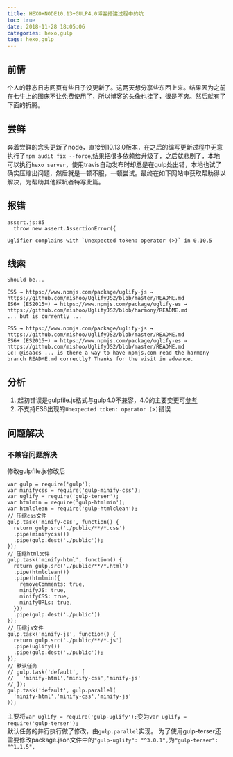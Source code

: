 ```yaml
---
title: HEXO+NODE10.13+GULP4.0博客搭建过程中的坑
toc: true
date: 2018-11-28 18:05:06
categories: hexo,gulp
tags: hexo,gulp
---
```


## 前情
个人的静态日志网页有些日子没更新了。这两天想分享些东西上来。结果因为之前在七牛上的图床不让免费使用了，所以博客的头像也挂了，很是不爽。然后就有了下面的折腾。

## 尝鲜
奔着尝鲜的念头更新了node，直接到10.13.0版本，在之后的编写更新过程中无意执行了`npm audit fix --force`,结果把很多依赖给升级了，之后就悲剧了，本地可以执行`hexo server`，使用travis自动发布时却总是在gulp处出错，本地也试了确实压缩出问题，然后就是一顿不服，一顿尝试。最终在如下网站中获取帮助得以解决，为帮助其他踩坑者特写此篇。
<!---more--->
## 报错
```
assert.js:85
  throw new assert.AssertionError({
```
```
Uglifier complains with `Unexpected token: operator (>)` in 0.10.5
```

## 线索
```
Should be...

ES5 → https://www.npmjs.com/package/uglify-js → https://github.com/mishoo/UglifyJS2/blob/master/README.md
ES6+ (ES2015+) → https://www.npmjs.com/package/uglify-es → https://github.com/mishoo/UglifyJS2/blob/harmony/README.md
... but is currently ...

ES5 → https://www.npmjs.com/package/uglify-js → https://github.com/mishoo/UglifyJS2/blob/master/README.md
ES6+ (ES2015+) → https://www.npmjs.com/package/uglify-es → https://github.com/mishoo/UglifyJS2/blob/master/README.md
Cc: @isaacs ... is there a way to have npmjs.com read the harmony branch README.md correctly? Thanks for the visit in advance.
```

## 分析
1. 起初错误是gulpfile.js格式与gulp4.0不兼容，4.0的主要变更可[参考](http://web.jobbole.com/82992/)
2. 不支持ES6出现的`Unexpected token: operator (>)`错误

## 问题解决
### 不兼容问题解决
修改gulpfile.js修改后
```
var gulp = require('gulp');
var minifycss = require('gulp-minify-css');
var uglify = require('gulp-terser');
var htmlmin = require('gulp-htmlmin');
var htmlclean = require('gulp-htmlclean');
// 压缩css文件
gulp.task('minify-css', function() {
  return gulp.src('./public/**/*.css')
  .pipe(minifycss())
  .pipe(gulp.dest('./public'));
});
// 压缩html文件
gulp.task('minify-html', function() {
  return gulp.src('./public/**/*.html')
  .pipe(htmlclean())
  .pipe(htmlmin({
    removeComments: true,
    minifyJS: true,
    minifyCSS: true,
    minifyURLs: true,
  }))
  .pipe(gulp.dest('./public'))
});
// 压缩js文件
gulp.task('minify-js', function() {
  return gulp.src('./public/**/*.js')
  .pipe(uglify())
  .pipe(gulp.dest('./public'));
});
// 默认任务
// gulp.task('default', [
//   'minify-html','minify-css','minify-js'
// ]);
gulp.task('default', gulp.parallel(
  'minify-html','minify-css','minify-js'
));
```
主要将`var uglify = require('gulp-uglify');`变为`var uglify = require('gulp-terser');`  
默认任务的并行执行做了修改，由`gulp.parallel`实现。
为了使用gulp-terser还需要修改package.json文件中的`"gulp-uglify": "^3.0.1",`为`"gulp-terser": "^1.1.5",`

